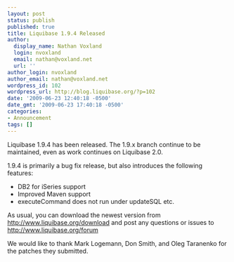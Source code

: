 ```yaml
---
layout: post
status: publish
published: true
title: Liquibase 1.9.4 Released
author:
  display_name: Nathan Voxland
  login: nvoxland
  email: nathan@voxland.net
  url: ''
author_login: nvoxland
author_email: nathan@voxland.net
wordpress_id: 102
wordpress_url: http://blog.liquibase.org/?p=102
date: '2009-06-23 12:40:18 -0500'
date_gmt: '2009-06-23 17:40:18 -0500'
categories:
- Announcement
tags: []
---
```



Liquibase 1.9.4 has been released. The 1.9.x branch continue to be maintained, even as work continues on Liquibase 2.0.


1.9.4 is primarily a bug fix release, but also introduces the following features:


- DB2 for iSeries support
- Improved Maven support
- executeCommand does not run under updateSQL etc.



As usual, you can download the newest version from <a href="http://www.liquibase.org/download">http://www.liquibase.org/download</a> and post any questions or issues to <a href="http://www.liquibase.org/forum">http://www.liquibase.org/forum</a>



We would like to thank Mark Logemann, Don Smith, and Oleg Taranenko for the patches they submitted.
